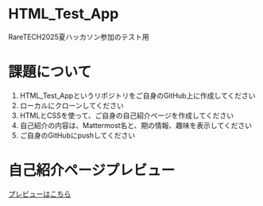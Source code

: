 # HTML_Test_App
RareTECH2025夏ハッカソン参加のテスト用  

# 課題について  
1. HTML_Test_Appというリポジトリをご自身のGitHub上に作成してください
2. ローカルにクローンしてください
3. HTMLとCSSを使って、ご自身の自己紹介ページを作成してください
4. 自己紹介の内容は、Mattermost名と、期の情報、趣味を表示してください
5. ご自身のGitHubにpushしてください

# 自己紹介ページプレビュー  
[プレビューはこちら](https://www.loom.com/i/6968373d757c42dab5dc42bc3804d3aa)  

